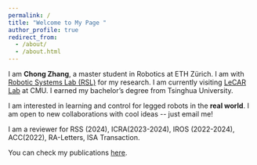 ```yaml
---
permalink: /
title: "Welcome to My Page "
author_profile: true
redirect_from: 
  - /about/
  - /about.html
---
```



I am **Chong Zhang**, a master student in Robotics at ETH Zürich. I am with [Robotic Systems Lab (RSL)](https://rsl.ethz.ch/) for my research. I am currently visiting [LeCAR Lab](https://lecar-lab.github.io/) at CMU. I earned my bachelor’s degree from Tsinghua University.       

I am interested in learning and control for legged robots in the **real world**. I am open to new collaborations with cool ideas -- just email me!

I am a reviewer for RSS (2024), ICRA(2023-2024), IROS (2022-2024), ACC(2022), RA-Letters, ISA Transaction.

You can check my publications [here](https://zita-ch.github.io/publications).
